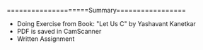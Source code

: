 ====================Summary=================

* Doing Exercise from Book: "Let Us C" by Yashavant Kanetkar
* PDF is saved in CamScanner
* Written Assignment